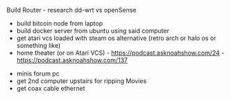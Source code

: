 
Build Router 
	- research dd-wrt vs openSense

* build bitcoin node from laptop
* build docker server from ubuntu using said computer
* get atari vcs loaded with steam os alternative (retro arch or halo os or something like)
* home theater (or on Atari VCS)
		- https://podcast.asknoahshow.com/24
		- https://podcast.asknoahshow.com/137
- minis forum pc
- get 2nd computer upstairs for ripping Movies
- get coax cable ethernet
	
	


